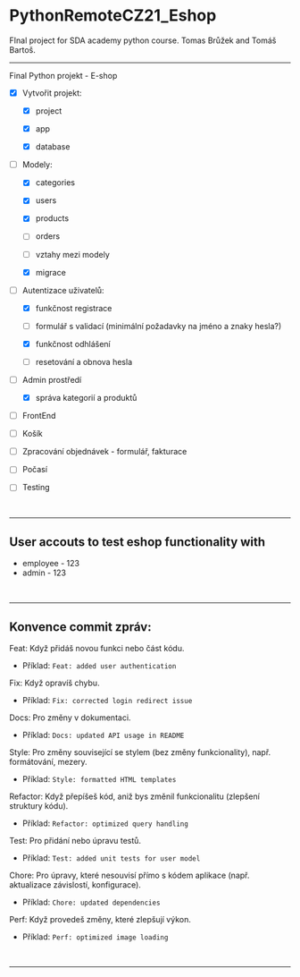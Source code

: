 # PythonRemoteCZ21_Eshop
FInal project for SDA academy python course. Tomas Brůžek and Tomáš Bartoš.

<hr>

Final Python projekt - E-shop
- [x] Vytvořit projekt:
  - [x] project
  - [x] app
  - [x] database


- [ ] Modely:
  - [x] categories
  - [x] users
  - [x] products
  - [ ] orders
  - [ ] vztahy mezi modely
  - [x] migrace


- [ ] Autentizace uživatelů:
  - [x] funkčnost registrace
  - [ ] formulář s validací (minimální požadavky na jméno a znaky hesla?)
  - [x] funkčnost odhlášení
  - [ ] resetování a obnova hesla


- [ ] Admin prostředí
  - [x] správa kategorií a produktů


- [ ] FrontEnd
- [ ] Košík
- [ ] Zpracování objednávek - formulář, fakturace
- [ ] Počasí
- [ ] Testing 


<br>
<hr>

## User accouts to test eshop functionality with
<ul>
<li>employee - 123</li>
<li>admin - 123</li>

</ul>
 
<br>
<hr>

## Konvence commit zpráv:
Feat: Když přidáš novou funkci nebo část kódu.
- Příklad: `Feat: added user authentication`

Fix: Když opravíš chybu.
- Příklad: `Fix: corrected login redirect issue`

Docs: Pro změny v dokumentaci.
- Příklad: `Docs: updated API usage in README`

Style: Pro změny související se stylem (bez změny funkcionality), např. formátování, mezery.
- Příklad: `Style: formatted HTML templates`

Refactor: Když přepíšeš kód, aniž bys změnil funkcionalitu (zlepšení struktury kódu).
- Příklad: `Refactor: optimized query handling`

Test: Pro přidání nebo úpravu testů.
- Příklad: `Test: added unit tests for user model`

Chore: Pro úpravy, které nesouvisí přímo s kódem aplikace (např. aktualizace závislostí, konfigurace).
- Příklad: `Chore: updated dependencies`

Perf: Když provedeš změny, které zlepšují výkon.
- Příklad: `Perf: optimized image loading`

<br>
<hr>